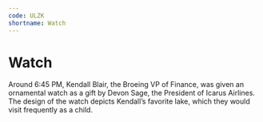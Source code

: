 ```yaml
---
code: ULZK
shortname: Watch
---
```


# Watch

Around 6:45 PM, Kendall Blair, the Broeing VP of Finance, was given an ornamental watch as a gift by Devon Sage, the President of Icarus Airlines. The design of the watch depicts Kendall’s favorite lake, which they would visit frequently as a child.
